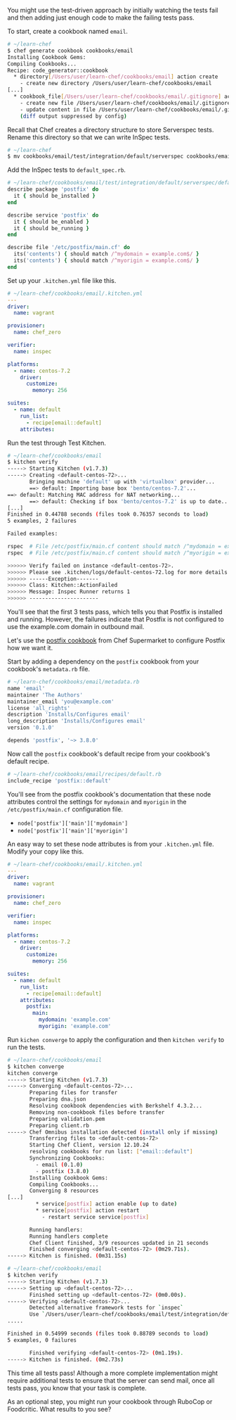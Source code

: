 You might use the test-driven approach by initially watching the tests fail and then adding just enough code to make the failing tests pass.

To start, create a cookbook named `email`.

```bash
# ~/learn-chef
$ chef generate cookbook cookbooks/email
Installing Cookbook Gems:
Compiling Cookbooks...
Recipe: code_generator::cookbook
  * directory[/Users/user/learn-chef/cookbooks/email] action create
    - create new directory /Users/user/learn-chef/cookbooks/email
[...]
  * cookbook_file[/Users/user/learn-chef/cookbooks/email/.gitignore] action create
    - create new file /Users/user/learn-chef/cookbooks/email/.gitignore
    - update content in file /Users/user/learn-chef/cookbooks/email/.gitignore from none to dd37b2
    (diff output suppressed by config)
```

Recall that Chef creates a directory structure to store Serverspec tests. Rename this directory so that we can write InSpec tests.

```bash
# ~/learn-chef
$ mv cookbooks/email/test/integration/default/serverspec cookbooks/email/test/integration/default/inspec
```

Add the InSpec tests to <code class="file-path">default_spec.rb</code>.

```ruby
# ~/learn-chef/cookbooks/email/test/integration/default/serverspec/default_spec.rb
describe package 'postfix' do
  it { should be_installed }
end

describe service 'postfix' do
  it { should be_enabled }
  it { should be_running }
end

describe file '/etc/postfix/main.cf' do
  its('contents') { should match /^mydomain = example.com$/ }
  its('contents') { should match /^myorigin = example.com$/ }
end
```

Set up your <code class="file-path">.kitchen.yml</code> file like this.

```yaml
# ~/learn-chef/cookbooks/email/.kitchen.yml
---
driver:
  name: vagrant

provisioner:
  name: chef_zero

verifier:
  name: inspec

platforms:
  - name: centos-7.2
    driver:
      customize:
        memory: 256

suites:
  - name: default
    run_list:
      - recipe[email::default]
    attributes:
```

Run the test through Test Kitchen.

```bash
# ~/learn-chef/cookbooks/email
$ kitchen verify
-----> Starting Kitchen (v1.7.3)
-----> Creating <default-centos-72>...
       Bringing machine 'default' up with 'virtualbox' provider...
       ==> default: Importing base box 'bento/centos-7.2'...
==> default: Matching MAC address for NAT networking...
       ==> default: Checking if box 'bento/centos-7.2' is up to date...
[...]
Finished in 0.44788 seconds (files took 0.76357 seconds to load)
5 examples, 2 failures

Failed examples:

rspec  # File /etc/postfix/main.cf content should match /^mydomain = example.com$/
rspec  # File /etc/postfix/main.cf content should match /^myorigin = example.com$/

>>>>>> Verify failed on instance <default-centos-72>.
>>>>>> Please see .kitchen/logs/default-centos-72.log for more details
>>>>>> ------Exception-------
>>>>>> Class: Kitchen::ActionFailed
>>>>>> Message: Inspec Runner returns 1
>>>>>> ----------------------
```

You'll see that the first 3 tests pass, which tells you that Postfix is installed and running. However, the failures indicate that Postfix is not configured to use the example.com domain in outbound mail.

Let's use the [postfix cookbook](https://supermarket.chef.io/cookbooks/postfix) from Chef Supermarket to configure Postfix how we want it.

Start by adding a dependency on the `postfix` cookbook from your cookbook's <code class="file-path">metadata.rb</code> file.

```ruby
# ~/learn-chef/cookbooks/email/metadata.rb
name 'email'
maintainer 'The Authors'
maintainer_email 'you@example.com'
license 'all_rights'
description 'Installs/Configures email'
long_description 'Installs/Configures email'
version '0.1.0'

depends 'postfix', '~> 3.8.0'
```

Now call the `postfix` cookbook's default recipe from your cookbook's default recipe.

```ruby
# ~/learn-chef/cookbooks/email/recipes/default.rb
include_recipe 'postfix::default'
```

You'll see from the postfix cookbook's documentation that these node attributes control the settings for `mydomain` and `myorigin` in the <code class="file-path">/etc/postfix/main.cf</code> configuration file.

* `node['postfix']['main']['mydomain']`
* `node['postfix']['main']['myorigin']`

An easy way to set these node attributes is from your <code class="file-path">.kitchen.yml</code> file. Modify your copy like this.

```yaml
# ~/learn-chef/cookbooks/email/.kitchen.yml
---
driver:
  name: vagrant

provisioner:
  name: chef_zero

verifier:
  name: inspec

platforms:
  - name: centos-7.2
    driver:
      customize:
        memory: 256

suites:
  - name: default
    run_list:
      - recipe[email::default]
    attributes:
      postfix:
        main:
          mydomain: 'example.com'
          myorigin: 'example.com'
```

Run `kichen converge` to apply the configuration and then `kitchen verify` to run the tests.

```bash
# ~/learn-chef/cookbooks/email
$ kitchen converge
kitchen converge
-----> Starting Kitchen (v1.7.3)
-----> Converging <default-centos-72>...
       Preparing files for transfer
       Preparing dna.json
       Resolving cookbook dependencies with Berkshelf 4.3.2...
       Removing non-cookbook files before transfer
       Preparing validation.pem
       Preparing client.rb
-----> Chef Omnibus installation detected (install only if missing)
       Transferring files to <default-centos-72>
       Starting Chef Client, version 12.10.24
       resolving cookbooks for run list: ["email::default"]
       Synchronizing Cookbooks:
         - email (0.1.0)
         - postfix (3.8.0)
       Installing Cookbook Gems:
       Compiling Cookbooks...
       Converging 8 resources
[...]
         * service[postfix] action enable (up to date)
         * service[postfix] action restart
           - restart service service[postfix]

       Running handlers:
       Running handlers complete
       Chef Client finished, 3/9 resources updated in 21 seconds
       Finished converging <default-centos-72> (0m29.71s).
-----> Kitchen is finished. (0m31.15s)
```

```bash
# ~/learn-chef/cookbooks/email
$ kitchen verify
-----> Starting Kitchen (v1.7.3)
-----> Setting up <default-centos-72>...
       Finished setting up <default-centos-72> (0m0.00s).
-----> Verifying <default-centos-72>...
       Detected alternative framework tests for `inspec`
       Use `/Users/user/learn-chef/cookbooks/email/test/integration/default/inspec` for testing
.....

Finished in 0.54999 seconds (files took 0.88789 seconds to load)
5 examples, 0 failures

       Finished verifying <default-centos-72> (0m1.19s).
-----> Kitchen is finished. (0m2.73s)
```

This time all tests pass! Although a more complete implementation might require additional tests to ensure that the server can send mail, once all tests pass, you know that your task is complete.

As an optional step, you might run your cookbook through RuboCop or Foodcritic. What results to you see?